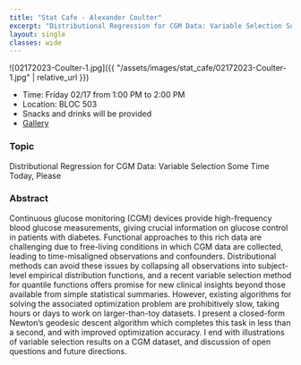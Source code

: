 ```yaml
---
title: "Stat Cafe - Alexander Coulter"
excerpt: "Distributional Regression for CGM Data: Variable Selection Some Time Today, Please"
layout: single
classes: wide
---
```


![02172023-Coulter-1.jpg]({{ "/assets/images/stat_cafe/02172023-Coulter-1.jpg" | relative_url }})

- Time: Friday 02/17 from 1:00 PM to 2:00 PM
- Location: BLOC 503
- Snacks and drinks will be provided
- [Gallery](/StatCafe/2023-02-17-gallery/)

### Topic

Distributional Regression for CGM Data: Variable Selection Some Time Today, Please

### Abstract

Continuous glucose monitoring (CGM) devices provide high-frequency blood glucose measurements, giving crucial information on glucose control in patients with diabetes. Functional approaches to this rich data are challenging due to free-living conditions in which CGM data are collected, leading to time-misaligned observations and confounders. Distributional methods can avoid these issues by collapsing all observations into subject-level empirical distribution functions, and a recent variable selection method for quantile functions offers promise for new clinical insights beyond those available from simple statistical summaries. However, existing algorithms for solving the associated optimization problem are prohibitively slow, taking hours or days to work on larger-than-toy datasets. I present a closed-form Newton’s geodesic descent algorithm which completes this task in less than a second, and with improved optimization accuracy. I end with illustrations of variable selection results on a CGM dataset, and discussion of open questions and future directions.
